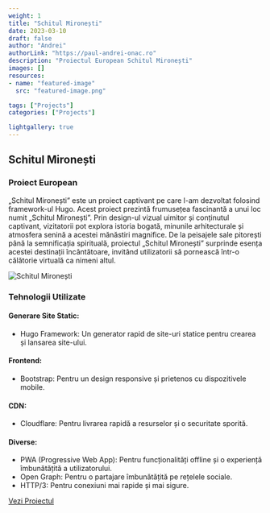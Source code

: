 ```yaml
---
weight: 1
title: "Schitul Mironești"
date: 2023-03-10
draft: false
author: "Andrei"
authorLink: "https://paul-andrei-onac.ro"
description: "Proiectul European Schitul Mironești"
images: []
resources:
- name: "featured-image"
  src: "featured-image.png"

tags: ["Projects"]
categories: ["Projects"]

lightgallery: true
---
```


## Schitul Mironești

### Proiect European

„Schitul Mironești” este un proiect captivant pe care l-am dezvoltat folosind framework-ul Hugo. Acest proiect prezintă frumusețea fascinantă a unui loc numit „Schitul Mironești”. Prin design-ul vizual uimitor și conținutul captivant, vizitatorii pot explora istoria bogată, minunile arhitecturale și atmosfera senină a acestei mănăstiri magnifice. De la peisajele sale pitorești până la semnificația spirituală, proiectul „Schitul Mironești” surprinde esența acestei destinații încântătoare, invitând utilizatorii să pornească într-o călătorie virtuală ca nimeni altul.

![Schitul Mironești](/image.jpg)

### Tehnologii Utilizate

#### Generare Site Static:
- Hugo Framework: Un generator rapid de site-uri statice pentru crearea și lansarea site-ului.

#### Frontend:
- Bootstrap: Pentru un design responsive și prietenos cu dispozitivele mobile.

#### CDN:
- Cloudflare: Pentru livrarea rapidă a resurselor și o securitate sporită.

#### Diverse:
- PWA (Progressive Web App): Pentru funcționalități offline și o experiență îmbunătățită a utilizatorului.
- Open Graph: Pentru o partajare îmbunătățită pe rețelele sociale.
- HTTP/3: Pentru conexiuni mai rapide și mai sigure.

[Vezi Proiectul](https://www.schitul-mironesti.ro/)
